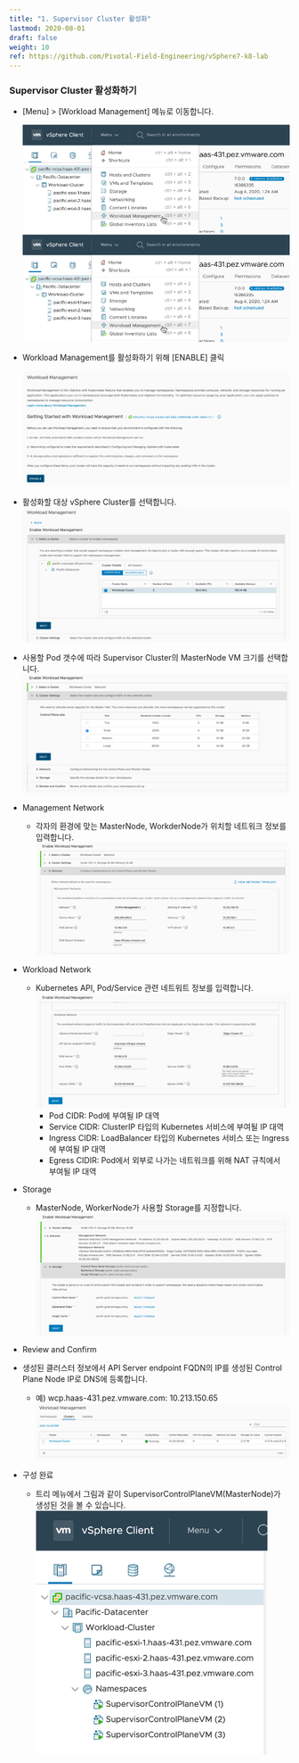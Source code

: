 ```yaml
---
title: "1. Supervisor Cluster 활성화"
lastmod: 2020-08-01
draft: false
weight: 10
ref: https://github.com/Pivotal-Field-Engineering/vSphere7-k8-lab
---
```


### Supervisor Cluster 활성화하기

- [Menu] > [Workload Management] 메뉴로 이동합니다.
  
  ![](images/supervisor-cluster-1.png)
 ![](images/supervisor-cluster-1.png)

- Workload Management를 활성화하기 위해 [ENABLE] 클릭

  ![](images/supervisor-cluster-2.png)

- 활성화할 대상 vSphere Cluster를 선택합니다.
  ![](images/supervisor-cluster-3.png)

- 사용할 Pod 갯수에 따라 Supervisor Cluster의 MasterNode VM 크기를 선택합니다.
  ![](images/supervisor-cluster-4.png)

- Management Network
  * 각자의 환경에 맞는 MasterNode, WorkderNode가 위치할 네트워크 정보를 입력합니다.
    ![](images/supervisor-cluster-5.png)

- Workload Network
  * Kubernetes API, Pod/Service 관련 네트워트 정보를 입력합니다.
    ![](images/supervisor-cluster-6.png)
    + Pod CIDR: Pod에 부여될 IP 대역
    + Service CIDR: ClusterIP 타입의 Kubernetes 서비스에 부여될 IP 대역
    + Ingress CIDR: LoadBalancer 타입의 Kubernetes 서비스 또는 Ingress 에 부여될 IP 대역
    + Egress CIDIR: Pod에서 외부로 나가는 네트워크를 위해 NAT 규칙에서 부여될 IP 대역

- Storage
  * MasterNode, WorkerNode가 사용할 Storage를 지정합니다.
  ![](images/supervisor-cluster-7.png)

- Review and Confirm

- 생성된 클러스터 정보에서 API Server endpoint FQDN의 IP를 생성된 Control Plane Node IP로 DNS에 등록합니다.
  * 예) wcp.haas-431.pez.vmware.com: 10.213.150.65
    ![](images/supervisor-cluster-8.png)

- 구성 완료
  * 트리 메뉴에서 그림과 같이 SupervisorControlPlaneVM(MasterNode)가 생성된 것을 볼 수 있습니다.
  ![](images/supervisor-cluster-9.png)